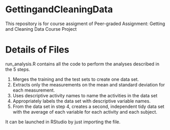 # GettingandCleaningData
This repository is for course assigment of Peer-graded Assignment: Getting and Cleaning Data Course Project

# Details of Files
run_analysis.R contains all the code to perform the analyses described in the 5 steps. 
  1. Merges the training and the test sets to create one data set.
  2. Extracts only the measurements on the mean and standard deviation for each measurement.
  3. Uses descriptive activity names to name the activities in the data set
  4. Appropriately labels the data set with descriptive variable names.
  5. From the data set in step 4, creates a second, independent tidy data set with the average of each variable 
     for each activity and each subject.

It can be launched in RStudio by just importing the file.
